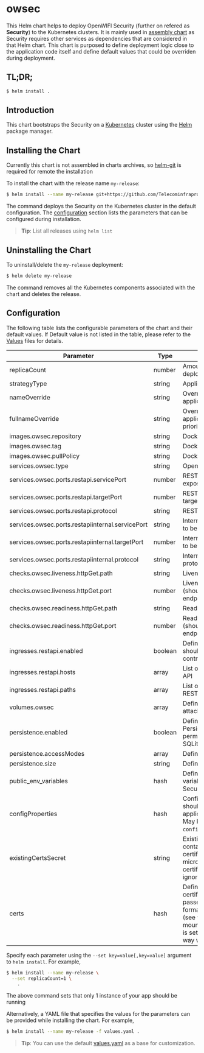 # owsec

This Helm chart helps to deploy OpenWIFI Security (further on refered as __Security__) to the Kubernetes clusters. It is mainly used in [assembly chart](https://github.com/Telecominfraproject/wlan-cloud-ucentral-deploy/tree/main/chart) as Security requires other services as dependencies that are considered in that Helm chart. This chart is purposed to define deployment logic close to the application code itself and define default values that could be overriden during deployment.


## TL;DR;

```bash
$ helm install .
```

## Introduction

This chart bootstraps the Security on a [Kubernetes](http://kubernetes.io) cluster using the [Helm](https://helm.sh) package manager.

## Installing the Chart

Currently this chart is not assembled in charts archives, so [helm-git](https://github.com/aslafy-z/helm-git) is required for remote the installation

To install the chart with the release name `my-release`:

```bash
$ helm install --name my-release git+https://github.com/Telecominfraproject/wlan-cloud-ucentralsec@helm/owsec-0.1.0.tgz?ref=main
```

The command deploys the Security on the Kubernetes cluster in the default configuration. The [configuration](#configuration) section lists the parameters that can be configured during installation.

> **Tip**: List all releases using `helm list`

## Uninstalling the Chart

To uninstall/delete the `my-release` deployment:

```bash
$ helm delete my-release
```

The command removes all the Kubernetes components associated with the chart and deletes the release.

## Configuration

The following table lists the configurable parameters of the chart and their default values. If Default value is not listed in the table, please refer to the [Values](values.yaml) files for details.

| Parameter | Type | Description | Default |
|-----------|------|-------------|---------|
| replicaCount | number | Amount of replicas to be deployed | `1` |
| strategyType | string | Application deployment strategy | `'Recreate'` |
| nameOverride | string | Override to be used for application deployment |  |
| fullnameOverride | string | Override to be used for application deployment (has priority over nameOverride) |  |
| images.owsec.repository | string | Docker image repository |  |
| images.owsec.tag | string | Docker image tag | `'master'` |
| images.owsec.pullPolicy | string | Docker image pull policy | `'Always'` |
| services.owsec.type | string | OpenWIFI Security service type | `'LoadBalancer'` |
| services.owsec.ports.restapi.servicePort | number | REST API endpoint port to be exposed on service | `16001` |
| services.owsec.ports.restapi.targetPort | number | REST API endpoint port to be targeted by service | `16001` |
| services.owsec.ports.restapi.protocol | string | REST API endpoint protocol | `'TCP'` |
| services.owsec.ports.restapiinternal.servicePort | string | Internal REST API endpoint port to be exposed on service | `17001` |
| services.owsec.ports.restapiinternal.targetPort | number | Internal REST API endpoint port to be targeted by service | `17001` |
| services.owsec.ports.restapiinternal.protocol | string | Internal REST API endpoint protocol | `'TCP'` |
| checks.owsec.liveness.httpGet.path | string | Liveness check path to be used | `'/'` |
| checks.owsec.liveness.httpGet.port | number | Liveness check port to be used (should be pointint to ALB endpoint) | `16101` |
| checks.owsec.readiness.httpGet.path | string | Readiness check path to be used | `'/'` |
| checks.owsec.readiness.httpGet.port | number | Readiness check port to be used (should be pointint to ALB endpoint) | `16101` |
| ingresses.restapi.enabled | boolean | Defines if REST API endpoint should be exposed via Ingress controller | `False` |
| ingresses.restapi.hosts | array | List of hosts for exposed REST API |  |
| ingresses.restapi.paths | array | List of paths to be exposed for REST API |  |
| volumes.owsec | array | Defines list of volumes to be attached to the Security |  |
| persistence.enabled | boolean | Defines if Security requires Persistent Volume (required for permanent files storage and SQLite DB if enabled) | `True` |
| persistence.accessModes | array | Defines PV access modes |  |
| persistence.size | string | Defines PV size | `'10Gi'` |
| public_env_variables | hash | Defines list of environment variables to be passed to the Security | |
| configProperties | hash | Configuration properties that should be passed to the application in `owsec.properties`. May be passed by key in set (i.e. `configProperties."rtty\.token"`) | |
| existingCertsSecret | string | Existing Kubernetes secret containing all required certificates and private keys for microservice operation. If set, certificates from `certs` key are ignored | `""` |
| certs | hash | Defines files (keys and certificates) that should be passed to the Gateway (PEM format is adviced to be used) (see `volumes.owsec` on where it is mounted). If `existingCertsSecret` is set, certificates passed this way will not be used. |  |

Specify each parameter using the `--set key=value[,key=value]` argument to `helm install`. For example,

```bash
$ helm install --name my-release \
  --set replicaCount=1 \
    .
```

The above command sets that only 1 instance of your app should be running

Alternatively, a YAML file that specifies the values for the parameters can be provided while installing the chart. For example,

```bash
$ helm install --name my-release -f values.yaml .
```

> **Tip**: You can use the default [values.yaml](values.yaml) as a base for customization.


